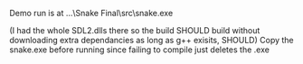 Demo run is at ...\Snake Final\src\snake.exe

(I had the whole SDL2.dlls there so the build SHOULD build without downloading extra dependancies as long as g++ exisits, SHOULD)
Copy the snake.exe before running since failing to compile just deletes the .exe